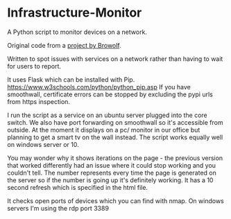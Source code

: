 # Infrastructure-Monitor
A Python script to monitor devices on a network.

Original code from a [project by Browolf](https://github.com/browolf/Infrastructure-Monitor).

Written to spot issues with services on a network rather than having to wait for users to report.

It uses Flask which can be installed with Pip. https://www.w3schools.com/python/python_pip.asp
If you have smoothwall, certificate errors can be stopped by excluding the pypi urls from https inspection.

I run the script as a service on an ubuntu server plugged into the core switch. We also have port forwarding on smoothwall so it's accessible from outside. 
At the moment it displays on a pc/ monitor in our office but planning to get a smart tv on the wall instead. The script works equally well on windows server or 10.

You may wonder why it shows iterations on the page - the previous version that worked differently had an issue where it could stop working and you couldn't tell. 
The number represents every time the page is generated on the server so if the number is going up it's definitely working. 
It has a 10 second refresh which is specified in the html file.

It checks open ports of devices which you can find with nmap. On windows servers I'm using the rdp port 3389
